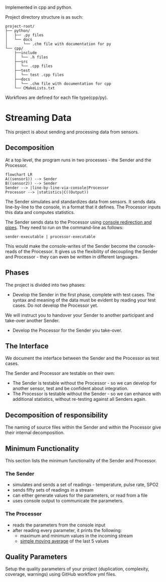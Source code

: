 Implemented in cpp and python.

Project directory structure is as such:
```
project-root/
├── python/
│   ├── .py files
│   └── docs
│       └── .chm file with documentation for py
└── cpp/
    ├──include
    │  └── .h files
    ├──src
    │  └── .cpp files
    ├──test
    │  └── test .cpp files
    ├──docs
    │  └── .chm file with documentation for cpp
    └── CMakeLists.txt
```
Workflows are defined for each file type(cpp/py).

# Streaming Data

This project is about sending and processing data from sensors.

## Decomposition

At a top level, the program runs in two processes - the Sender and the Processor.

```mermaid
flowchart LR
A((sensor1)) --> Sender
B((sensor2)) --> Sender
Sender --> |line-by-line-via-console|Processor
Processor --> |statistics|C((Output))
```

The Sender simulates and standardizes data from sensors. It sends data line-by-line to the console, in a format that it defines.
The Processor inputs this data and computes statistics.

The Sender sends data to the Processor using [console redirection and pipes](https://ss64.com/nt/syntax-redirection.html).
They need to run on the command-line as follows:

`sender-executable | processor-executable`

This would make the console-writes of the Sender
become the console-reads of the Processor.
It gives us the flexibility of decoupling the Sender and Processor -
they can even be written in different languages.

## Phases

The project is divided into two phases:

- Develop the Sender in the first phase, complete with test cases. The syntax and meaning of the data must be evident by reading your test cases.
Do not develop the Processor yet.

We will instruct you to handover your Sender to another participant and take-over another Sender.

- Develop the Processor for the Sender you take-over.

## The Interface

We document the interface between the Sender and the Processor as test cases.

The Sender and Processor are testable on their own:

- The Sender is testable without the Processor - so we can develop
for another sensor, test and be confident about integration.
- The Processor is testable without the Sender - so we can enhance with additional statistics,
without re-testing against all Senders again.

## Decomposition of responsibility

The naming of source files within the Sender and within the Processor
give their internal decomposition.

## Minimum Functionality

This section lists the minimum functionality of the Sender and Processor.

### The Sender

- simulates and sends a set of readings - temperature, pulse rate, SPO2
- sends fifty sets of readings in a stream
- can either generate values for the parameters, or read from a file
- uses console output to communicate the parameters.

### The Processor

- reads the parameters from the console input
- after reading every parameter, it prints the following:
    - maximum and minimum values in the incoming stream
    - [simple moving average](https://www.investopedia.com/terms/s/sma.asp) of the last 5 values

## Quality Parameters

Setup the quality parameters of your project (duplication, complexity, coverage, warnings) using GitHub workflow yml files.
